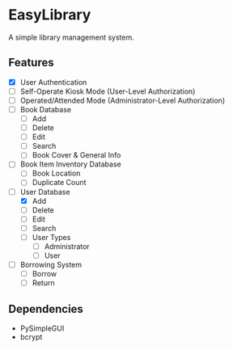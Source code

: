 # EasyLibrary
A simple library management system.

## Features

- [x] User Authentication
- [ ] Self-Operate Kiosk Mode (User-Level Authorization)
- [ ] Operated/Attended Mode (Administrator-Level Authorization)
- [ ] Book Database
    - [ ] Add
    - [ ] Delete
    - [ ] Edit
    - [ ] Search
    - [ ] Book Cover & General Info
- [ ] Book Item Inventory Database
    - [ ] Book Location
    - [ ] Duplicate Count
- [ ] User Database
    - [x] Add
    - [ ] Delete
    - [ ] Edit
    - [ ] Search
    - [ ] User Types
        - [ ] Administrator
        - [ ] User
- [ ] Borrowing System
    - [ ] Borrow
    - [ ] Return

## Dependencies
- PySimpleGUI
- bcrypt